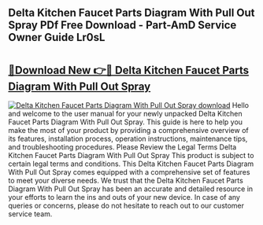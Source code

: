 ## Delta Kitchen Faucet Parts Diagram With Pull Out Spray PDf Free Download - Part-AmD Service Owner Guide Lr0sL

# <h2><a href="http://dfms3bg.blite.top/?on=Delta+Kitchen+Faucet+Parts+Diagram+With+Pull+Out+Spray">🔗Download New 👉🔴 Delta Kitchen Faucet Parts Diagram With Pull Out Spray</a></h2>

[![Delta Kitchen Faucet Parts Diagram With Pull Out Spray download](https://i.imgur.com/lujVjoI.png)](http://dfms3bg.blite.top/?on=Delta+Kitchen+Faucet+Parts+Diagram+With+Pull+Out+Spray)
Hello and welcome to the user manual for your newly unpacked Delta Kitchen Faucet Parts Diagram With Pull Out Spray. This guide is here to help you make the most of your product by providing a comprehensive overview of its features, installation process, operation instructions, maintenance tips, and troubleshooting procedures. Please Review the Legal Terms Delta Kitchen Faucet Parts Diagram With Pull Out Spray This product is subject to certain legal terms and conditions. This Delta Kitchen Faucet Parts Diagram With Pull Out Spray comes equipped with a comprehensive set of features to meet your diverse needs. We trust that the Delta Kitchen Faucet Parts Diagram With Pull Out Spray has been an accurate and detailed resource in your efforts to learn the ins and outs of your new device. In case of any queries or concerns, please do not hesitate to reach out to our customer service team.
